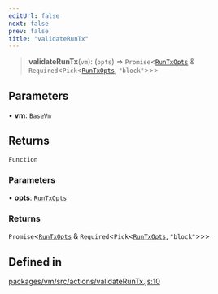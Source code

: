 ```yaml
---
editUrl: false
next: false
prev: false
title: "validateRunTx"
---
```


> **validateRunTx**(`vm`): (`opts`) => `Promise`\<[`RunTxOpts`](/reference/tevm/vm/interfaces/runtxopts/) & `Required`\<`Pick`\<[`RunTxOpts`](/reference/tevm/vm/interfaces/runtxopts/), `"block"`\>\>\>

## Parameters

• **vm**: `BaseVm`

## Returns

`Function`

### Parameters

• **opts**: [`RunTxOpts`](/reference/tevm/vm/interfaces/runtxopts/)

### Returns

`Promise`\<[`RunTxOpts`](/reference/tevm/vm/interfaces/runtxopts/) & `Required`\<`Pick`\<[`RunTxOpts`](/reference/tevm/vm/interfaces/runtxopts/), `"block"`\>\>\>

## Defined in

[packages/vm/src/actions/validateRunTx.js:10](https://github.com/qbzzt/tevm-monorepo/blob/main/packages/vm/src/actions/validateRunTx.js#L10)
